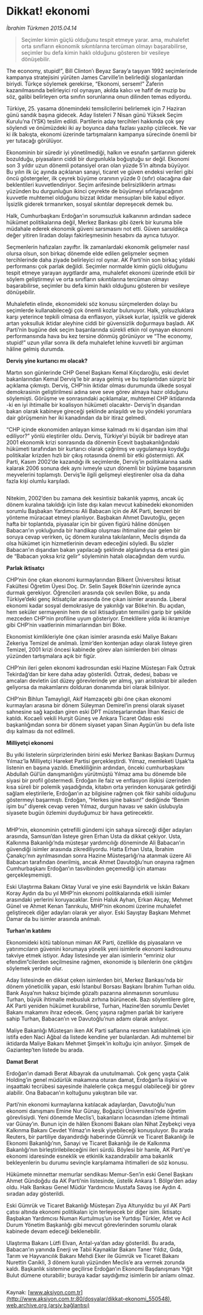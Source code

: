 # Dikkat! ekonomi

*İbrahim Türkmen 2015.04.14*

<div class="pNewsDetailMainContent" itemprop="articleBody">
 <blockquote>
  <p>
   Seçimler kimin güçlü olduğunu tespit etmeye yarar. ama, muhalefet orta sınıfların ekonomik sıkıntılarına tercüman olmayı başarabilirse, seçimler bu defa kimin haklı olduğunu gösteren bir vesileye dönüşebilir.
  </p>
 </blockquote>
 <p>
  The economy, stupid!”, Bill Clinton’ı Beyaz Saray’a taşıyan 1992 seçimlerinde kampanya stratejisini yürüten James Carville’in belirlediği sloganlardan biriydi. Türkçe söylemek gerekirse, “Ekonomi, sersem!” Zaferin kazanılmasında belirleyici rol oynayan, akılda kalıcı ve hafif de muzip bu söz, galibi belirleyen orta sınıfın sorunlarına onun dilinden temas ediyordu.
 </p>
 <p>
  Türkiye, 25. yasama dönemindeki temsilcilerini belirlemek için 7 Haziran günü sandık başına gidecek. Aday listeleri 7 Nisan günü Yüksek Seçim Kurulu’na (YSK) teslim edildi. Partilerin aday tercihleri hakkında çok şey söylendi ve önümüzdeki iki ay boyunca daha fazlası yazılıp çizilecek. Ne var ki ilk bakışta, ekonomi üzerinde tartışmaların kampanya sürecinde önemli bir yer tutacağı görülüyor.
 </p>
 <p>
  Ekonominin bir süredir iyi yönetilmediği, halkın ve esnafın şartlarının giderek bozulduğu, piyasaların ciddi bir durgunlukla boğuştuğu sır değil. Ekonomi son 3 yıldır uzun dönemli potansiyel oran olan yüzde 5’in altında büyüyor. Bu yılın ilk üç ayında açıklanan sanayi, ticaret ve güven endeksi verileri gibi öncü göstergeler, ilk çeyrek büyüme oranının yüzde 0 (sıfır) olacağına dair beklentileri kuvvetlendiriyor. Seçim arifesinde belirsizliklerin artması yüzünden bu durgunluğun ikinci çeyrekte de büyümeyi sıfırlayacağının kuvvetle muhtemel olduğunu bizzat iktidar mensupları bile kabul ediyor. İşsizlik giderek tırmanırken, sosyal sıkıntılar depreşecek demek bu.
 </p>
 <p>
  Halk, Cumhurbaşkanı Erdoğan’ın sorumsuzluk kalkanının ardından sadece hükümet politikalarına değil, Merkez Bankası gibi özerk bir kuruma bile müdahale ederek ekonomik güveni sarsmasını not etti. Güven sarsıldıkça değer yitiren liradan dolayı fakirleşmesinin hesabını da ayrıca tutuyor.
 </p>
 <p>
  Seçmenlerin hafızaları zayıftır. İlk zamanlardaki ekonomik gelişmeler nasıl olursa olsun, son birkaç dönemde elde edilen gelişmeler seçmen tercihlerinde daha ziyade belirleyici rol oynar. AK Parti’nin son birkaç yıldaki performansı çok parlak değildi. Seçimler normalde kimin güçlü olduğunu tespit etmeye yarayan aygıtlardır ama, muhalefet ekonomi üzerinde etkili bir söylem geliştirmeyi ve orta sınıfların sıkıntılarına tercüman olmayı başarabilirse, seçimler bu defa kimin haklı olduğunu gösteren bir vesileye dönüşebilir.
 </p>
 <p>
  Muhalefetin elinde, ekonomideki söz konusu sürçmelerden dolayı bu seçimlerde kullanabileceği çok önemli kozlar bulunuyor. Halk, yolsuzluklara karşı yeterince tepkili olmasa da enflasyon, yüksek kurlar, işsizlik ve giderek artan yoksulluk iktidar aleyhine ciddi bir güvensizlik doğurmaya başladı. AK Parti’nin bugüne dek seçim başarılarında sürekli etkin rol oynayan ekonomi performansında hava bu kez tersine dönmüş görünüyor ve “The economy, stupid!” uzun yıllar sonra ilk defa muhalefet lehine kuvvetli bir argüman hâline gelmiş durumda.
 </p>
 <p>
  <strong>
   Derviş yine kurtarıcı mı olacak?
  </strong>
 </p>
 <p>
  Martın son günlerinde CHP Genel Başkanı Kemal Kılıçdaroğlu, eski devlet bakanlarından Kemal Derviş’le bir araya gelmiş ve bu toplantıdan sürpriz bir açıklama çıkmıştı. Derviş, CHP’nin iktidar olması durumunda ülkede sosyal demokrasinin geliştirilmesi adına seve seve görev almaya hazır olduğunu söylemişti. Görüşme ve sonrasındaki açıklamalar, muhtemel CHP iktidarında -ki en iyi ihtimalle bir koalisyon hükümeti olacaktır- Derviş’in dışarıdan bakan olarak kabineye gireceği şeklinde anlaşıldı ve bu yöndeki yorumlara dair görüşmenin her iki kanadından da bir itiraz gelmedi.
 </p>
 <p>
  “CHP içinde ekonomiden anlayan kimse kalmadı mı ki dışarıdan isim ithal ediliyor?” yönlü eleştiriler oldu. Derviş, Türkiye’yi büyük bir badireye atan 2001 ekonomik krizi sonrasında da dönemin Ecevit başbakanlığındaki hükümeti tarafından bir kurtarıcı olarak çağrılmış ve uygulamaya koyduğu politikalar krizden hızlı bir çıkış rotasında önemli bir etki göstermişti. AK Parti, Kasım 2002’de kazandığı ilk seçimlerde, Derviş’in politikalarına sadık kalarak 2006 sonuna dek aynı ivmeyle uzun dönemli bir büyüme başarısının meyvelerini toplamıştı. Derviş’le ilgili gelişmeyi eleştirenler olsa da daha fazla kişi olumlu karşıladı.
 </p>
 <p>
  <img alt="" src="http://web.archive.org/web/20150430053225im_/http://medya.aksiyon.com.tr//aksiyon/2015/04/14/567511.jpg "/>
 </p>
 <p>
  Nitekim, 2002’den bu zamana dek kesintisiz bakanlık yapmış, ancak üç dönem kuralına takıldığı için liste dışı kalan mevcut kabinedeki ekonomiden sorumlu Başbakan Yardımcısı Ali Babacan için de AK Parti, benzeri bir yönteme müracaat etmeyi planlıyor. Başbakan Ahmet Davutoğlu, geçen hafta bir toplantıda, piyasalar için bir güven figürü hâline dönüşen Babacan’ın yokluğunda bir handikap oluşması ihtimaline dair gelen bir soruya cevap verirken, üç dönem kuralına takılanların, Meclis dışında da olsa hükümet için hizmetlerinin devam edeceğini söyledi. Bu sözler Babacan’ın dışarıdan bakan yapılacağı şeklinde algılandıysa da ertesi gün de “Babacan yoksa kriz gelir” söyleminin hatalı olacağından dem vurdu.
 </p>
 <p>
  <strong>
   Parlak iktisatçı
  </strong>
 </p>
 <p>
  CHP’nin öne çıkan ekonomi kurmaylarından Bilkent Üniversitesi İktisat Fakültesi Öğretim Üyesi Doç. Dr. Selin Sayek Böke’nin üzerinde ayrıca durmak gerekiyor. Öğrencileri arasında çok sevilen Böke, şu anda Türkiye’deki genç iktisatçılar arasında öne çıkan isimler arasında. Liberal ekonomi kadar sosyal demokrasiye de yakınlığı var Böke’nin. Bu açıdan, hem seküler sermayenin hem de sol iktisadiyatın temsilini garip bir şekilde mezceden CHP’nin profiline uyum gösteriyor. Emeklilere yılda iki ikramiye gibi CHP’nin vaatlerinin mimarlarından biri Böke.
 </p>
 <p>
  Ekonomist kimlikleriyle öne çıkan isimler arasında eski Maliye Bakanı Zekeriya Temizel de anılmalı. İzmir’den kontenjan adayı olarak listeye giren Temizel, 2001 krizi öncesi kabinede görev alan isimlerden biri olması yüzünden tartışmalara açık bir figür.
 </p>
 <p>
  CHP’nin ileri gelen ekonomi kadrosundan eski Hazine Müsteşarı Faik Öztrak Tekirdağ’dan bir kere daha aday gösterildi. Öztrak, dedesi, babası ve amcaları devletin üst düzey görevlerinde yer almış, yarı aristokrat bir aileden geliyorsa da makamlarını dolduran donanımda biri olarak biliniyor.
 </p>
 <p>
  CHP’nin Bihlun Tamaylıgil, Akif Hamzaçebi gibi öne çıkan ekonomi kurmayları arasına bir dönem Süleyman Demirel’in prensi olarak siyaset sahnesine sağ kapıdan giren eski DPT müsteşarlarından İlhan Kesici de katıldı. Kocaeli vekili Hurşit Güneş ve Ankara Ticaret Odası eski başkanlığından sonra bir dönem siyaset yapan Sinan Aygün’ün bu defa liste dışı kalması da not edilmeli.
 </p>
 <p>
  <strong>
   Milliyetçi ekonomi
  </strong>
 </p>
 <p>
  Bu yılki listelerin sürprizlerinden birini eski Merkez Bankası Başkanı Durmuş Yılmaz’la Milliyetçi Hareket Partisi gerçekleştirdi. Yılmaz, memleketi Uşak’ta listenin en başına yazıldı. Emekliliğinin ardından, önceki cumhurbaşkanı Abdullah Gül’ün danışmanlığını yürütmüştü Yılmaz ama bu dönemde bile siyasi bir profil göstermedi. Erdoğan ile faiz ve enflasyon ilişkisi üzerinden kısa süreli bir polemik yaşadığında, kitabın orta yerinden konuşarak getirdiği sağlam eleştirilerle, Erdoğan’ın az bilgisine rağmen çok fikir sahibi olduğunu göstermeyi başarmıştı. Erdoğan, “Herkes işine baksın!” dediğinde “Benim işim bu” diyerek cevap veren Yılmaz, durgun havası ve sakin üslubuyla siyasete bugün özlemini duyduğumuz bir hava getirecektir.
 </p>
 <p>
  <img alt="" src="http://web.archive.org/web/20150430053225im_/http://medya.aksiyon.com.tr//aksiyon/2015/04/14/567512.jpg "/>
 </p>
 <p>
  MHP’nin, ekonominin çetrefilli gündemi için sahaya süreceği diğer adayları arasında, Samsun’dan listeye giren Erhan Usta da dikkat çekiyor. Usta, Kalkınma Bakanlığı’nda müsteşar yardımcılığı döneminde Ali Babacan’ın güvendiği isimler arasında zikrediliyordu. Hatta Erhan Usta, İbrahim Çanakçı’nın ayrılmasından sonra Hazine Müsteşarlığı’na atanmak üzere Ali Babacan tarafından önerilmiş, ancak Ahmet Davutoğlu’nun onayına rağmen Cumhurbaşkanı Erdoğan’ın tasvibinden geçemediği için ataması gerçekleşmemişti.
 </p>
 <p>
  Eski Ulaştırma Bakanı Oktay Vural ve yine eski Bayındırlık ve İskân Bakanı Koray Aydın da bu yıl MHP’nin ekonomi politikalarında etkili isimler arasındaki yerlerini koruyacaklar. Emin Haluk Ayhan, Erkan Akçay, Mehmet Günel ve Ahmet Kenan Tanrıkulu, MHP’nin ekonomi üzerine muhalefet geliştirecek diğer adayları olarak yer alıyor. Eski Sayıştay Başkanı Mehmet Damar da bu isimler arasında anılmalı.
 </p>
 <p>
  <strong>
   Turhan’ın katılımı
  </strong>
 </p>
 <p>
  Ekonomideki kötü tablonun mimarı AK Parti, özellikle dış piyasaların ve yatırımcıların güvenini korumaya yönelik yeni isimlerle ekonomi kadrosunu takviye etmek istiyor. Aday listesinde yer alan isimlerin “emriniz olur efendim”cilerden seçilmesine rağmen, ekonomide iş bilenlerin öne çıktığını söylemek yerinde olur.
 </p>
 <p>
  Aday listesinde en dikkat çeken isimlerden biri, Merkez Bankası’nda bir dönem yöneticilik yapan, eski İstanbul Borsası Başkanı İbrahim Turhan oldu. Bank Asya’nın haksız biçimde gözaltı pazarına alınmasının sorumlusu Turhan, büyük ihtimalle mebusluk zırhına bürünecek. Bazı söylentilere göre, AK Parti yeniden hükümet kurabilirse, Turhan, Hazine’den sorumlu Devlet Bakanı makamını ihraz edecek. Genç yaşına rağmen parlak bir kariyere sahip Turhan, Babacan’ın ve Davutoğlu’nun adamı olarak anılıyor.
 </p>
 <p>
  Maliye Bakanlığı Müsteşarı iken AK Parti saflarına resmen katılabilmek için istifa eden Naci Ağbal da listede kendine yer bulanlardan. Adı muhtemel bir iktidarda Maliye Bakanı Mehmet Şimşek’in koltuğu için anılıyor. Şimşek de Gaziantep’ten listede bu arada.
 </p>
 <p>
  <strong>
   Damat Berat
  </strong>
 </p>
 <p>
  Erdoğan’ın damadı Berat Albayrak da unutulmamalı. Çok genç yaşta Çalık Holding’in genel müdürlük makamına oturan damat, Erdoğan’la ilişkisi ve inşaattaki tecrübesi sayesinde ihalelerle çokça meşgul olabileceği bir görev alabilir. Ona Babacan’ın koltuğunu yakıştıran bile var.
 </p>
 <p>
  Parti’nin ekonomi kurmaylarına katılacak adaylardan, Davutoğlu’nun ekonomi danışmanı Emine Nur Günay, Boğaziçi Üniversitesi’nde öğretim görevlisiydi. Yeni dönemde Meclis’i, bakanların locasından izleme ihtimali var Günay’ın. Bunun için de hâlen Ekonomi Bakanı olan Nihat Zeybekçi veya Kalkınma Bakanı Cevdet Yılmaz’ın kesik yiyebileceği konuşuluyor. Bu arada Reuters, bir partiliye dayandırdığı haberinde Gümrük ve Ticaret Bakanlığı ile Ekonomi Bakanlığı’nın, Sanayi ve Ticaret Bakanlığı ile de Kalkınma Bakanlığı’nın birleştirilebileceğini ileri sürdü. Böylesi bir hamle, AK Parti’ye ekonomi idaresinde esneklik ve etkinlik kazandırabilir ama bakanlık bekleyenlerin bu durumu sevinçle karşılamama ihtimalleri de söz konusu.
 </p>
 <p>
  Hükümete minnettar memurlar sendikası Memur-Sen’in eski Genel Başkanı Ahmet Gündoğdu da AK Parti’nin listesinde, üstelik Ankara 1. Bölge’den aday oldu. Halk Bankası Genel Müdür Yardımcısı Mustafa Savaş ise Aydın 4. sıradan aday gösterildi.
 </p>
 <p>
  Eski Gümrük ve Ticaret Bakanlığı Müsteşarı Ziya Altunyıldız bu yıl AK Parti çatısı altında ekonomi politikaları için terleyecek bir diğer isim. İktisatçı Başbakan Yardımcısı Numan Kurtulmuş’un ise Yurtdışı Türkler, Afet ve Acil Durum Yönetim Başkanlığı gibi mevcut görevlerinden sorumlu olarak kabinede devam edeceği beklenebilir.
 </p>
 <p>
  Ulaştırma Bakanı Lütfi Elvan, Antal-ya’dan aday gösterildi. Bu arada, Babacan’ın yanında Enerji ve Tabii Kaynaklar Bakanı Taner Yıldız, Gıda, Tarım ve Hayvancılık Bakanı Mehdi Eker ile Gümrük ve Ticaret Bakanı Nurettin Canikli, 3 dönem kuralı yüzünden Meclis’e ara vermek zorunda kaldı. Başkanlık sistemine geçilirse Erdoğan’ın Ekonomi Başdanışmanı Yiğit Bulut dümene oturabilir; buraya kadar saydığımız isimlerin bir anlamı olmaz.
 </p>
 <p>
  <img alt="" src="http://web.archive.org/web/20150430053225im_/http://medya.aksiyon.com.tr//aksiyon/2015/04/14/567513.jpg "/>
 </p>
</div>


Kaynak: [www.aksiyon.com.tr](http://www.aksiyon.com.tr:80/dosyalar/dikkat-ekonomi_550548), [web.archive.org (arşiv bağlantısı)](http://web.archive.org/web/20150430053225/http://www.aksiyon.com.tr:80/dosyalar/dikkat-ekonomi_550548)
